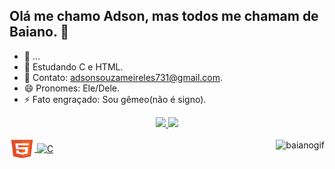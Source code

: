 ## Olá me chamo Adson, mas todos me chamam de Baiano. 🙂

- 🔭 ...
- 🌱 Estudando C e HTML.
- 🔗 Contato: adsonsouzameireles731@gmail.com.
- 😄 Pronomes: Ele/Dele.
- ⚡ Fato engraçado: Sou gêmeo(não é signo).

 <div align="center">
  <a href="https://github.com/BaianoAdson">
  <img height="180em" src="https://github-readme-stats.vercel.app/api?username=BaianoAdson&show_icons=true&theme=tokyonight&include_all_commits=true&count_private=true"/>
  <img height="180em" src="https://github-readme-stats.vercel.app/api/top-langs/?username=BaianoAdson&layout=compact&langs_count=7&theme=tokyonight"/>
</div>

<div style="display: inline_block"><br>
  <img align="center" alt="HTML" height="30" width="40" src="https://raw.githubusercontent.com/devicons/devicon/master/icons/html5/html5-original.svg">
  <img align="center" alt="C" height="30" width="40" src="https://cdn.jsdelivr.net/gh/devicons/devicon/icons/c/c-original.svg">
  <img align="right" alt="baianogif" src="https://i.pinimg.com/originals/ac/10/c5/ac10c59f7fb2535cd3e4a19c97fd5c76.gif">
          
